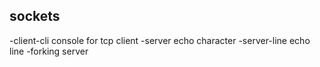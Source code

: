 sockets
-------

  -client-cli       console for tcp client
  -server           echo character
  -server-line      echo line
  -forking server   

